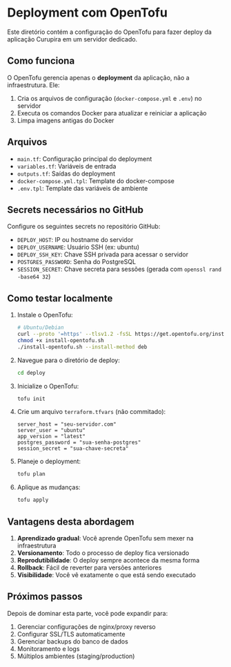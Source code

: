 # Deployment com OpenTofu

Este diretório contém a configuração do OpenTofu para fazer deploy da aplicação Curupira em um servidor dedicado.

## Como funciona

O OpenTofu gerencia apenas o **deployment** da aplicação, não a infraestrutura. Ele:

1. Cria os arquivos de configuração (`docker-compose.yml` e `.env`) no servidor
2. Executa os comandos Docker para atualizar e reiniciar a aplicação
3. Limpa imagens antigas do Docker

## Arquivos

- `main.tf`: Configuração principal do deployment
- `variables.tf`: Variáveis de entrada
- `outputs.tf`: Saídas do deployment
- `docker-compose.yml.tpl`: Template do docker-compose
- `.env.tpl`: Template das variáveis de ambiente

## Secrets necessários no GitHub

Configure os seguintes secrets no repositório GitHub:

- `DEPLOY_HOST`: IP ou hostname do servidor
- `DEPLOY_USERNAME`: Usuário SSH (ex: ubuntu)
- `DEPLOY_SSH_KEY`: Chave SSH privada para acessar o servidor
- `POSTGRES_PASSWORD`: Senha do PostgreSQL
- `SESSION_SECRET`: Chave secreta para sessões (gerada com `openssl rand -base64 32`)

## Como testar localmente

1. Instale o OpenTofu:

   ```bash
   # Ubuntu/Debian
   curl --proto '=https' --tlsv1.2 -fsSL https://get.opentofu.org/install-opentofu.sh -o install-opentofu.sh
   chmod +x install-opentofu.sh
   ./install-opentofu.sh --install-method deb
   ```

2. Navegue para o diretório de deploy:

   ```bash
   cd deploy
   ```

3. Inicialize o OpenTofu:

   ```bash
   tofu init
   ```

4. Crie um arquivo `terraform.tfvars` (não commitado):

   ```hcl
   server_host = "seu-servidor.com"
   server_user = "ubuntu"
   app_version = "latest"
   postgres_password = "sua-senha-postgres"
   session_secret = "sua-chave-secreta"
   ```

5. Planeje o deployment:

   ```bash
   tofu plan
   ```

6. Aplique as mudanças:
   ```bash
   tofu apply
   ```

## Vantagens desta abordagem

1. **Aprendizado gradual**: Você aprende OpenTofu sem mexer na infraestrutura
2. **Versionamento**: Todo o processo de deploy fica versionado
3. **Reprodutibilidade**: O deploy sempre acontece da mesma forma
4. **Rollback**: Fácil de reverter para versões anteriores
5. **Visibilidade**: Você vê exatamente o que está sendo executado

## Próximos passos

Depois de dominar esta parte, você pode expandir para:

1. Gerenciar configurações de nginx/proxy reverso
2. Configurar SSL/TLS automaticamente
3. Gerenciar backups do banco de dados
4. Monitoramento e logs
5. Múltiplos ambientes (staging/production)
